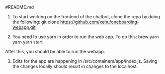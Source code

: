 #README.md

1. To start working on the frontend of the chatbot, clone the repo by doing the following:
git clone https://github.com/xehu/oneboarding-webapp.git

2. You need to use yarn in order to run the web app. To do this:
brew yarn
yarn
yarn start

After this, you should be able to run the webapp.

3. Edits for the app are happening in /src/containers/app/index.js.
Saving the changes locally should result in changes to the localhost.

